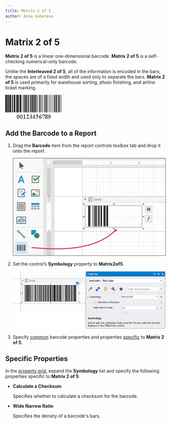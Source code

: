 ```yaml
---
title: Matrix 2 of 5
author: Anna Gubareva
---
```

# Matrix 2 of 5

**Matrix 2 of 5** is a linear one-dimensional barcode. **Matrix 2 of 5** is a self-checking numerical-only barcode.

Unlike the **Interleaved 2 of 5**, all of the information is encoded in the bars; the spaces are of a fixed width and used only to separate the bars. **Matrix 2 of 5** is used primarily for warehouse sorting, photo finishing, and airline ticket marking.

![](../../../../../images/eurd-win-bar-code-matrix-2-of-5.png)

## Add the Barcode to a Report

1. Drag the **Barcode** item from the report controls toolbox tab and drop it onto the report. 

    ![](../../../../../images/drag-and-drop-barcode.png)

2. Set the control’s **Symbology** property to **Matrix2of5**. 

    ![](../../../../../images/matrix-2-of-5-in-designer.png)

3. Specify [common](add-bar-codes-to-a-report.md) barcode properties and properties [specific](#specific-properties) to **Matrix 2 of 5**.

## Specific Properties

In the [property grid](../../report-designer-tools/ui-panels/property-grid-tabbed-view.md), expand the **Symbology** list and specify the following properties specific to **Matrix 2 of 5**:

* **Calculate a Checksum**

    Specifies whether to calculate a checksum for the barcode.

* **Wide Narrow Ratio**

    Specifies the density of a barcode's bars.